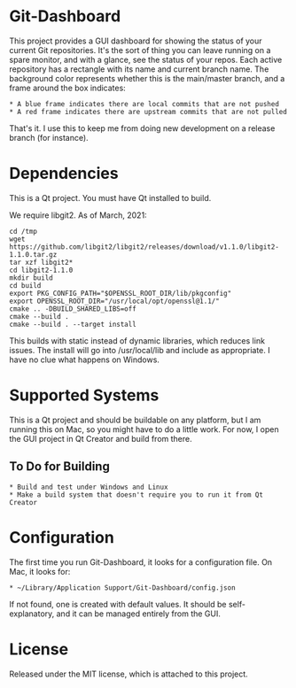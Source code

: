 # Git-Dashboard
This project provides a GUI dashboard for showing the status of your current Git repositories. It's the sort of thing you can leave running on a spare monitor, and with a glance, see the status of your repos. Each active repository has a rectangle with its name and current branch name. The background color represents whether this is the main/master branch, and a frame around the box indicates:

    * A blue frame indicates there are local commits that are not pushed
    * A red frame indicates there are upstream commits that are not pulled

That's it. I use this to keep me from doing new development on a release branch (for instance).

# Dependencies
This is a Qt project. You must have Qt installed to build.

We require libgit2. As of March, 2021:

    cd /tmp
    wget https://github.com/libgit2/libgit2/releases/download/v1.1.0/libgit2-1.1.0.tar.gz
    tar xzf libgit2*
    cd libgit2-1.1.0
    mkdir build
    cd build
    export PKG_CONFIG_PATH="$OPENSSL_ROOT_DIR/lib/pkgconfig"
    export OPENSSL_ROOT_DIR="/usr/local/opt/openssl@1.1/"
    cmake .. -DBUILD_SHARED_LIBS=off
    cmake --build .
    cmake --build . --target install

This builds with static instead of dynamic libraries, which reduces link issues. The install will go into /usr/local/lib and include as appropriate. I have no clue what happens on Windows.

# Supported Systems
This is a Qt project and should be buildable on any platform, but I am running this on Mac, so you might have to do a little work. For now, I open the GUI project in Qt Creator and build from there.

## To Do for Building

    * Build and test under Windows and Linux
    * Make a build system that doesn't require you to run it from Qt Creator

# Configuration
The first time you run Git-Dashboard, it looks for a configuration file. On Mac, it looks for:

    * ~/Library/Application Support/Git-Dashboard/config.json

If not found, one is created with default values. It should be self-explanatory, and it can be managed entirely from the GUI.

# License
Released under the MIT license, which is attached to this project.

